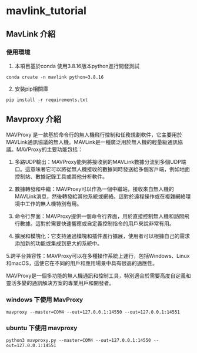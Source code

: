 # mavlink_tutorial

## MavLink 介紹

### 使用環境

1. 本項目基於conda 使用3.8.16版本python進行開發測試
```
conda create -n mavlink python=3.8.16
```
2. 安裝pip相關庫
```
pip install -r requirements.txt
```

## Mavproxy 介紹

MAVProxy 是一款基於命令行的無人機飛行控制和任務規劃軟件，它主要用於MAVLink通訊協議的無人機。MAVLink是一種廣泛用於無人機的輕量級通訊協議。MAVProxy的主要功能包括：

1. 多路UDP輸出：MAVProxy能夠將接收到的MAVLink數據分流到多個UDP端口。這意味著它可以將從無人機接收的數據同時發送給多個客戶端，例如地面控制站、數據記錄工具或其他分析軟件。

2. 數據轉發和中繼：MAVProxy可以作為一個中繼站，接收來自無人機的MAVLink消息，然後轉發給其他系統或網絡。這對於遠程操作或在複雜網絡環境中工作的無人機特別有用。

3. 命令行界面：MAVProxy提供一個命令行界面，用於直接控制無人機和訪問飛行數據。這對於需要快速響應或自定義控制指令的用戶來說非常有用。

4. 擴展和模塊化：它支持通過模塊和插件進行擴展，使用者可以根據自己的需求添加新的功能或集成到更大的系統中。

5.跨平台兼容性：MAVProxy可以在多種操作系統上運行，包括Windows、Linux和macOS，這使它在不同的用戶和應用場景中具有很高的適應性。

MAVProxy是一個多功能的無人機通訊和控制工具，特別適合於需要高度自定義和靈活多變的通訊解決方案的專業用戶和開發者。

### windows 下使用 MavProxy
```
mavproxy --master=COM4 --out=127.0.0.1:14550 --out=127.0.0.1:14551
```

### ubuntu 下使用 mavproxy
```
python3 mavproxy.py --master=COM4 --out=127.0.0.1:14550 --out=127.0.0.1:14551
```
